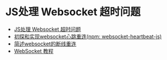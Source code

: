 # JS处理 Websocket 超时问题

- [JS处理 Websocket 超时问题](http://www.jstips.co/zh_cn/javascript/working-with-websocket-timeout/)
- [初探和实现websocket心跳重连(npm: websocket-heartbeat-js)](https://www.cnblogs.com/1wen/p/5808276.html)
- [简述websocket的断线重连](https://mssn.midea.com/ask/?/article/137)
- [WebSocket 教程](http://www.ruanyifeng.com/blog/2017/05/websocket.html)